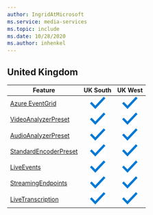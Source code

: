 ```yaml
---
author: IngridAtMicrosoft
ms.service: media-services 
ms.topic: include
ms.date: 10/28/2020
ms.author: inhenkel
---
```


<!--Feature availability in region-->
## United Kingdom

| Feature | UK South | UK West |
| --- | :---: | :---: |
| [Azure EventGrid](../monitoring/reacting-to-media-services-events.md) |![Azure EventGrid UK South general availability](../media/azure-clouds-regions/ga.svg)  |![Azure EventGrid UK West general availability](../media/azure-clouds-regions/ga.svg) |
| [VideoAnalyzerPreset](../analyze-video-audio-files-concept.md) |![VideoAnalyzerPreset UK South general availability](../media/azure-clouds-regions/ga.svg)  | ![VideoAnalyzerPreset UK West general availability](../media/azure-clouds-regions/ga.svg) |
| [AudioAnalyzerPreset](../analyze-video-audio-files-concept.md) |![AudioAnalyzerPreset UK South general availability](../media/azure-clouds-regions/ga.svg)  | ![AudioAnalyzerPreset UK West general availability](../media/azure-clouds-regions/ga.svg) |
| [StandardEncoderPreset](../encode-concept.md) |![StandardEncoderPreset UK South general availability](../media/azure-clouds-regions/ga.svg)  | ![StandardEncoderPreset UK West general availability](../media/azure-clouds-regions/ga.svg) |
| [LiveEvents](../stream-live-streaming-concept.md) |![LiveEvents UK South general availability](../media/azure-clouds-regions/ga.svg)  | ![LiveEvents UK West general availability](../media/azure-clouds-regions/ga.svg) |
| [StreamingEndpoints](../stream-streaming-endpoint-concept.md) |![StreamingEndpoints UK South general availability](../media/azure-clouds-regions/ga.svg) | ![StreamingEndpoints UK West general availability](../media/azure-clouds-regions/ga.svg) |
| [LiveTranscription](../live-event-live-transcription-how-to.md) |![LiveTranscription UK South general availability](../media/azure-clouds-regions/ga.svg) |![LiveTranscription UK West general availability](../media/azure-clouds-regions/ga.svg) |
